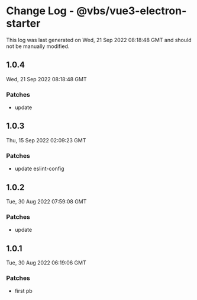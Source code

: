 # Change Log - @vbs/vue3-electron-starter

This log was last generated on Wed, 21 Sep 2022 08:18:48 GMT and should not be manually modified.

## 1.0.4
Wed, 21 Sep 2022 08:18:48 GMT

### Patches

- update

## 1.0.3
Thu, 15 Sep 2022 02:09:23 GMT

### Patches

- update eslint-config

## 1.0.2
Tue, 30 Aug 2022 07:59:08 GMT

### Patches

- update

## 1.0.1
Tue, 30 Aug 2022 06:19:06 GMT

### Patches

- first pb

